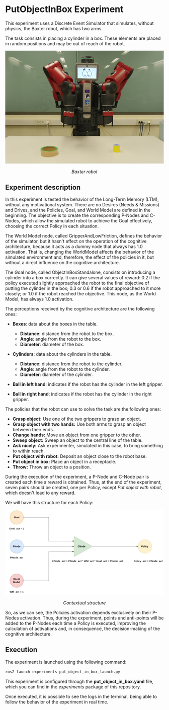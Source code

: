# PutObjectInBox Experiment

This experiment uses a Discrete Event Simulator that simulates, without physics, the Baxter robot, which has two arms. 

The task consists in placing a cylinder in a box. These elements are placed in random positions and may be out of reach of the robot.


<div style="width:100%; margin:auto; text-align:center;">

![Baxter robot](images/P1030749-2.png)

*Baxter robot*
</div>

## Experiment description

In this experiment is tested the behavior of the Long-Term Memory (LTM), without any motivational system. There are no Desires (Needs & Missions) and Drives, and the Policies, Goal, and World Model are defined in the beginning. The objective is to create the corresponding P-Nodes and C-Nodes, which allow the simulated robot to achieve the Goal effectively, choosing the correct Policy in each situation.

The World Model node, called GripperAndLowFriction, defines the behavior of the simulator, but it hasn't effect on the operation of the cognitive architecture, because it 
acts as a dummy node that always has 1.0 activation. That is, changing the WorldModel affects the behavior of the simulated environment and, therefore, the effect of the policies in it, but without a direct influence on the cognitive architecture.

The Goal node, called ObjectInBoxStandalone, consists on introducing a cylinder into a box correctly. It can give several values of reward: 0.2 if the policy executed slightly approached the robot to the final objective of putting the cylinder in the box; 0.3 or 0.6 if the robot approached to it more closely; or 1.0 if the robot reached the objective. This node, as the World Model, has always 1.0 activation.

The perceptions received by the cognitive architecture are the following ones:

- **Boxes**: data about the boxes in the table.
    - **Distance**: distance from the robot to the box.
    - **Angle**: angle from the robot to the box.
    - **Diameter**: diameter of the box.

- **Cylinders**: data about the cylinders in the table.
    - **Distance**: distance from the robot to the cylinder.
    - **Angle**: angle from the robot to the cylinder.
    - **Diameter**: diameter of the cylinder.
- **Ball in left hand**: indicates if the robot has the cylinder in the left gripper.
- **Ball in right hand**: indicates if the robot has the cylinder in the right gripper.

The policies that the robot can use to solve the task are the following ones:

- **Grasp object:** Use one of the two grippers to grasp an object.
- **Grasp object with two hands:** Use both arms to grasp an object between their ends.
- **Change hands:** Move an object from one gripper to the other.
- **Sweep object:** Sweep an object to the central line of the table.
- **Ask nicely:** Ask experimenter, simulated in this case, to bring something to within reach.
- **Put object with robot:** Deposit an object close to the robot base.
- **Put object in box:** Place an object in a receptacle.
- **Throw:** Throw an object to a position.

During the execution of the experiment, a P-Node and C-Node pair is created each time a reward is obtained. Thus, at the end of the experiment, seven pairs should be created, one per Policy, except *Put object with robot*, which doesn't lead to any reward.

We will have this structure for each Policy:

<div style="width:100%; margin:auto; text-align:center;">

![CNode](images/CNode_v2.png)

*Contextual structure*
</div>

So, as we can see, the Policies activation depends exclusively on their P-Nodes activation. Thus, during the experiment, points and anti-points will be added to the P-Nodes each time a Policy is executed, improving the calculation of activations and, in consequence, the decision-making of the cognitive architecture.

## Execution

The experiment is launched using the following command:

```bash
ros2 launch experiments put_object_in_box_launch.py
```

This experiment is configured through the **put_object_in_box.yaml** file, which you can find in the *experiments* package of this repository.

Once executed, it is possible to see the logs in the terminal, being able to follow the behavior of the experiment in real time.

<!-- ## Results

Executing the example experiment, it will create two files by default: **goodness.txt** and **pnodes_success.txt**.

In the first one, it is possible to observe important information, such as the policy executed and the reward obtained per iteration. It is possible to observe the learning process by seeing this file in real time with the following command:

```bash
tail -f goodness.txt
```

| Iteration | Goal                     | World                     | Reward | Policy                | Sensorial changes | C-nodes |
|-----------|--------------------------|---------------------------|--------|-----------------------|-------------------|---------|
| 1416      | object_in_box_standalone | GRIPPER_AND_LOW_FRICTION  | 0.3    | sweep_object          | True              | 7       |
| 1417      | object_in_box_standalone | GRIPPER_AND_LOW_FRICTION  | 0.6    | grasp_with_two_hands  | True              | 7       |
| 1418      | object_in_box_standalone | GRIPPER_AND_LOW_FRICTION  | 1.0    | put_object_in_box     | True              | 7       |

In the second file, it's possible to see an activation historical of the P-Nodes and if it was a point (True) or an anti-point (False).

When the execution is finished, it's possible to obtain statistics about reward and P-Nodes activations per 100 iterations by using the scripts available in the scripts directory of the core package (~/eMDB_ws/src/wp5_gii/emdb_core/core/scripts):

```bash
python3 ~/eMDB_ws/src/wp5_gii/emdb_core/core/scripts/generate_grouped_statistics -n 100 -f goodness.txt > goodness_grouped_statistics.csv

python3 ~/eMDB_ws/src/wp5_gii/emdb_core/core/scripts/generate_grouped_success_statistics -n 100 -f pnodes_success.txt > pnodes_grouped_statistics.csv
```

```{note}
To use these scripts it's necessary to have installed **python-magic 0.4.27** dependency.
```

By plotting the data of these final files, it is possible to obtain a visual interpretation of the learning of the cognitive architecture. -->










